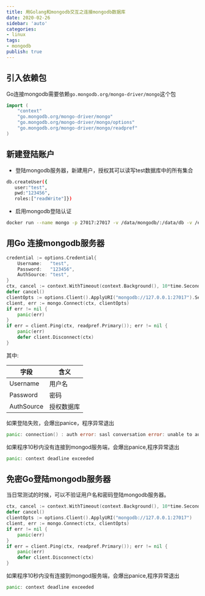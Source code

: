 ```yaml
---
title: 用Golang和mongodb交互之连接mongodb数据库
date: 2020-02-26
sidebar: 'auto'
categories:
- linux
tags:
- mongodb
publish: true
---
```


## 引入依赖包

Go连接mongodb需要依赖`go.mongodb.org/mongo-driver/mongo`这个包

```go
import (
	"context"
	"go.mongodb.org/mongo-driver/mongo"
	"go.mongodb.org/mongo-driver/mongo/options"
	"go.mongodb.org/mongo-driver/mongo/readpref"
)

```

## 新建登陆账户

+ 登陆mongodb服务器，新建用户，授权其可以读写test数据库中的所有集合

```bash
db.createUser({
   user:"test",
   pwd:"123456",
   roles:["readWrite"]})
```

+ 启用mongodb登陆认证

```bash
docker run --name mongo -p 27017:27017 -v /data/mongodb/:/data/db -v /etc/localtime:/etc/localtime -d mongo mongod --auth
```

## 用Go 连接mongodb服务器

```go
credential := options.Credential{
	Username:   "test",
	Password:   "123456",
	AuthSource: "test",
}
ctx, cancel := context.WithTimeout(context.Background(), 10*time.Second)
defer cancel()
clientOpts := options.Client().ApplyURI("mongodb://127.0.0.1:27017").SetAuth(credential)
client, err := mongo.Connect(ctx, clientOpts)
if err != nil {
	panic(err)
}
if err = client.Ping(ctx, readpref.Primary()); err != nil {
	panic(err)
	defer client.Disconnect(ctx)
}
```

其中:

|字段|含义|
|---|----|
|Username|用户名|
|Password|密码|
|AuthSource|授权数据库|

如果登陆失败，会爆出panice，程序异常退出

```go
panic: connection() : auth error: sasl conversation error: unable to authenticate using mechanism "SCRAM-SHA-256": (AuthenticationFailed) Authentication failed.
```

如果程序10秒内没有连接到mongod服务端，会爆出panice,程序异常退出

```go
panic: context deadline exceeded
```

## 免密Go登陆mongodb服务器

当日常测试的时候，可以不验证用户名和密码登陆mongodb服务器。

```go
ctx, cancel := context.WithTimeout(context.Background(), 10*time.Second)
defer cancel()
clientOpts := options.Client().ApplyURI("mongodb://127.0.0.1:27017")
client, err := mongo.Connect(ctx, clientOpts)
if err != nil {
	panic(err)
}
if err = client.Ping(ctx, readpref.Primary()); err != nil {
	panic(err)
	defer client.Disconnect(ctx)
}
```

如果程序10秒内没有连接到mongod服务端，会爆出panice,程序异常退出

```go
panic: context deadline exceeded
```
